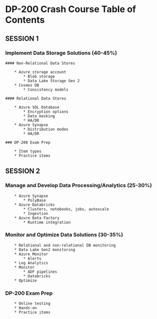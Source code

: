 # DP-200 Crash Course Table of Contents

## SESSION 1

### Implement Data Storage Solutions (40-45%)

    #### Non-Relational Data Stores

        * Azure storage account
            * Blob storage
            * Data Lake Storage Gen 2
        * Cosmos DB
            * Consistency models

    #### Relational Data Stores

        * Azure SQL Database
            * Encryption options
            * Data masking
            * HA/DR
        * Azure Synapse
            * Distribution modes
            * HA/DR

    ### DP-200 Exam Prep

        * Item types
        * Practice items

## SESSION 2

### Manage and Develop Data Processing/Analytics (25-30%)

        * Azure Synapse
            * PolyBase
        * Azure Databricks
            * Clusters, notebooks, jobs, autoscale
            * Ingestion
        * Azure Data Factory
            * Runtime integration

### Monitor and Optimize Data Solutions (30-35%)

        * Relational and non-relational DB monitoring
        * Data Lake Gen2 monitoring
        * Azure Monitor
            * Alerts
        * Log Analytics
        * Monitor
            * ADF pipelines
            * Databricks
        * Optimize

### DP-200 Exam Prep

        * Online testing
        * Hands-on
        * Practice items


